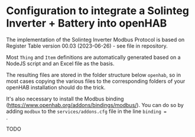 # Configuration to integrate a Solinteg Inverter + Battery into openHAB

The implementation of the Solinteg Inverter Modbus Protocol is based on Register Table version 00.03 (2023-06-26) - see file in repository.

Most <code>Thing</code> and <code>Item</code> definitions are automatically generated based on a NodeJS script and an Excel file as the basis.

The resulting files are stored in the folder structure below <code>openhab</code>, so in most cases copying the various files to the corresponding folders of your openHAB installation should do the trick.

It's also necessary to install the Modbus binding (https://www.openhab.org/addons/bindings/modbus/). You can do so by adding <code>modbux</code> to the 
<code>services/addons.cfg</code> file in the line <code>binding = </code>.

TODO

